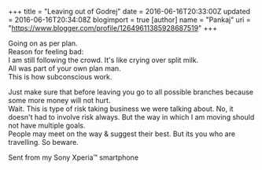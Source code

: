 +++
title = "Leaving out of Godrej"
date = 2016-06-16T20:33:00Z
updated = 2016-06-16T20:34:08Z
blogimport = true 
[author]
	name = "Pankaj"
	uri = "https://www.blogger.com/profile/12649611385928687519"
+++

<p dir="ltr">Going on as per plan.<br> Reason for feeling bad:<br> I am still following the crowd. It's like crying over split milk.<br> All was part of your own plan man.<br> This is how subconscious work.</p> <p dir="ltr">Just make sure that before leaving you go to all possible branches because some more money will not hurt.<br> Wait. This is type of risk taking business we were talking about. No, it doesn't had to involve risk always. But the way in which I am moving should not have multiple goals. <br> People may meet on the way &amp; suggest their best. But its you who are travelling. So beware.<br></p> <p dir="ltr">Sent from my Sony Xperia&#8482; smartphone</p> 
